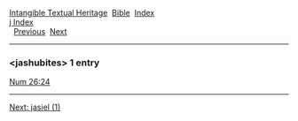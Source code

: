 [Intangible Textual Heritage](../../index)  [Bible](../index) 
[Index](index)   
[j Index](_j_)  
  [Previous](c06096)  [Next](c06098) 

------------------------------------------------------------------------

### &lt;jashubites&gt; 1 entry

[Num 26:24](../kjv/num026.htm#024)  

------------------------------------------------------------------------

[Next: jasiel (1)](c06098)
